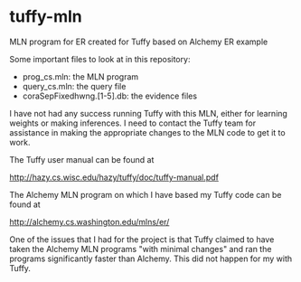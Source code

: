 tuffy-mln
=========

MLN program for ER created for Tuffy based on Alchemy ER example

Some important files to look at in this repository:

- prog_cs.mln: the MLN program
- query_cs.mln: the query file
- coraSepFixedhwng.[1-5].db: the evidence files

I have not had any success running Tuffy with this MLN, either for learning weights or making inferences. I need to contact the Tuffy team for assistance in making the appropriate changes to the MLN code to get it to work.

The Tuffy user manual can be found at

   http://hazy.cs.wisc.edu/hazy/tuffy/doc/tuffy-manual.pdf
   
The Alchemy MLN program on which I have based my Tuffy code can be found at

   http://alchemy.cs.washington.edu/mlns/er/
   
One of the issues that I had for the project is that Tuffy claimed to have taken the Alchemy MLN programs "with minimal changes" and ran the programs significantly faster than Alchemy. This did not happen for my with Tuffy.
